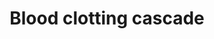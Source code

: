 ---
annotations:
- id: PW:0000474
  parent: regulatory pathway
  type: Pathway Ontology
  value: coagulation cascade pathway
authors:
- MaintBot
- Thomas
- Christine Chichester
- Eweitz
- Khanspers
citedin: ''
communities: []
description: 'Coagulation is a complex process by which blood forms clots. It is an
  important part of hemostasis (the cessation of blood loss from a damaged vessel),
  wherein a damaged blood vessel wall is covered by a platelet and fibrin-containing
  clot to stop bleeding and begin repair of the damaged vessel. Disorders of coagulation
  can lead to an increased risk of bleeding (hemorrhage) or clotting (thrombosis).  Source:
  [Wikipedia](https://en.wikipedia.org/wiki/Coagulation)'
last-edited: 2025-02-27
ndex: null
organisms:
- Pan troglodytes
redirect_from:
- /index.php/Pathway:WP887
- /instance/WP887
- /instance/WP887_r136903
revision: r136903
schema-jsonld:
- '@context': https://schema.org/
  '@id': https://wikipathways.github.io/pathways/WP887.html
  '@type': Dataset
  creator:
    '@type': Organization
    name: WikiPathways
  description: 'Coagulation is a complex process by which blood forms clots. It is
    an important part of hemostasis (the cessation of blood loss from a damaged vessel),
    wherein a damaged blood vessel wall is covered by a platelet and fibrin-containing
    clot to stop bleeding and begin repair of the damaged vessel. Disorders of coagulation
    can lead to an increased risk of bleeding (hemorrhage) or clotting (thrombosis).  Source:
    [Wikipedia](https://en.wikipedia.org/wiki/Coagulation)'
  keywords:
  - F10
  - F11
  - F12
  - F13B
  - F2
  - F5
  - F7
  - F8
  - F9
  - FGA
  - FGB
  - FGG
  - PLAT
  - PLAU
  - PLG
  - SERPINB2
  - SERPINE1
  - VWF
  license: CC0
  name: Blood clotting cascade
seo: CreativeWork
title: Blood clotting cascade
wpid: WP887
---